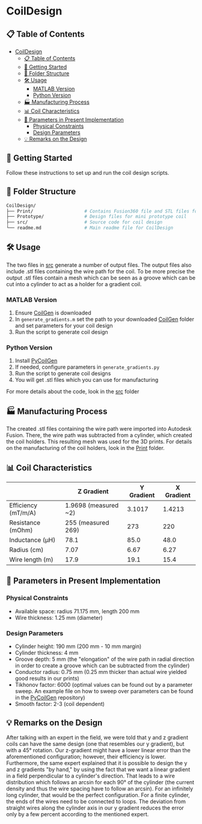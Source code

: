 # CoilDesign

## 📋 Table of Contents

- [CoilDesign](#coildesign)
  - [📋 Table of Contents](#-table-of-contents)
  - [🚀 Getting Started](#-getting-started)
  - [📁 Folder Structure](#-folder-structure)
  - [🛠️ Usage](#️-usage)
    - [MATLAB Version](#matlab-version)
    - [Python Version](#python-version)
  - [🏭 Manufacturing Process](#-manufacturing-process)
  - [📊 Coil Characteristics](#-coil-characteristics)
  - [📐 Parameters in Present Implementation](#-parameters-in-present-implementation)
    - [Physical Constraints](#physical-constraints)
    - [Design Parameters](#design-parameters)
  - [💡 Remarks on the Design](#-remarks-on-the-design)

## 🚀 Getting Started

Follow these instructions to set up and run the coil design scripts.

## 📁 Folder Structure

```bash
CoilDesign/
├── Print/                   # Contains Fusion360 file and STL files for printing final coils
├── Prototype/               # Design files for mini prototype coil
├── src/                     # Source code for coil design
└── readme.md                # Main readme file for CoilDesign
```

## 🛠️ Usage

The two files in [src](src/) generate a number of output files. The output files also include .stl files containing the wire path for the coil. To be more precise the output .stl files contain a mesh which can be seen as a groove which can be cut into a cylinder to act as a holder for a gradient coil.

### MATLAB Version

1. Ensure [CoilGen](https://github.com/Philipp-MR/CoilGen/tree/main) is downloaded
2. In `generate_gradients.m` set the path to your downloaded [CoilGen](https://github.com/Philipp-MR/CoilGen/tree/main) folder and set parameters for your coil design
3. Run the script to generate coil design

### Python Version

1. Install [PyCoilGen](https://pycoilgen.readthedocs.io/en/stable/)
2. If needed, configure parameters in `generate_gradients.py`
3. Run the script to generate coil designs
4. You will get .stl files which you can use for manufacturing

For more details about the code, look in the [src](src/) folder

## 🏭 Manufacturing Process

The created .stl files containing the wire path were imported into Autodesk Fusion. There, the wire path was subtracted from a cylinder, which created the coil holders. This resulting mesh was used for the 3D prints. For details on the manufacturing of the coil holders, look in the [Print](Print/) folder.

## 📊 Coil Characteristics

|                     | Z Gradient           | Y Gradient | X Gradient |
| ------------------- | -------------------- | ---------- | ---------- |
| Efficiency (mT/m/A) | 1.9698 (measured ~2) | 3.1017     | 1.4213     |
| Resistance (mOhm)   | 255 (measured 269)   | 273        | 220        |
| Inductance (μH)     | 78.1                 | 85.0       | 48.0       |
| Radius (cm)         | 7.07                 | 6.67       | 6.27       |
| Wire length (m)     | 17.9                 | 19.1       | 15.4       |

## 📐 Parameters in Present Implementation

### Physical Constraints

- Available space: radius 71.175 mm, length 200 mm
- Wire thickness: 1.25 mm (diameter)

### Design Parameters

- Cylinder height: 190 mm (200 mm - 10 mm margin)
- Cylinder thickness: 4 mm
- Groove depth: 5 mm (the "elongation" of the wire path in radial direction in order to create a groove which can be subtracted from the cylinder)
- Conductor radius: 0.75 mm (0.25 mm thicker than actual wire yielded good results in our prints)
- Tikhonov factor: 6000 (optimal values can be found out by a parameter sweep. An example file on how to sweep over parameters can be found in the [PyCoilGen](https://github.com/kev-m/pyCoilGen/blob/master/examples/halbach_gradient_x.py) repository)
- Smooth factor: 2-3 (coil dependent)

## 💡 Remarks on the Design

After talking with an expert in the field, we were told that y and z gradient coils can have the same design (one that resembles our y gradient), but with a 45° rotation. Our z-gradient might have a lower linear error than the aforementioned configuration; however, their efficiency is lower. Furthermore, the same expert explained that it is possible to design the y and z gradients "by hand," by using the fact that we want a linear gradient in a field perpendicular to a cylinder's direction. That leads to a wire distribution which follows an arcsin for each 90° of the cylinder (the current density and thus the wire spacing have to follow an arcsin). For an infinitely long cylinder, that would be the perfect configuration. For a finite cylinder, the ends of the wires need to be connected to loops. The deviation from straight wires along the cylinder axis in our y gradient reduces the error only by a few percent according to the mentioned expert.
